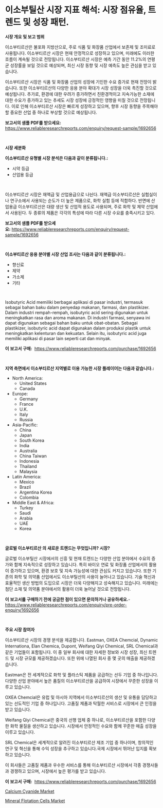 <p><h1>이소부틸산 시장 지표 해석: 시장 점유율, 트렌드 및 성장 패턴.</h1></p><p><strong>시장 개요 및 보고 범위</strong></p>
<p><p>이소부티르산은 불포화 지방산으로, 주로 식품 및 화장품 산업에서 보존제 및 조미료로 사용됩니다. 이소부티르산 시장은 현재 안정적으로 성장하고 있으며, 미래에도 이러한 흐름이 계속될 것으로 전망됩니다. 이소부티르산 시장은 예측 기간 동안 11.2%의 연평균 성장률을 보일 것으로 예상되며, 최신 시장 동향 및 시장 예측도 높은 관심을 받고 있습니다.</p><p>이소부티르산 시장은 식품 및 화장품 산업의 성장에 기인한 수요 증가로 현재 전망이 밝습니다. 또한 이소부티르산의 다양한 응용 분야 확대가 시장 성장을 더욱 촉진할 것으로 예상됩니다. 추가로, 환경에 대한 우려가 증가하면서 친환경적이고 지속가능한 소재에 대한 수요가 증가하고 있는 추세도 시장 성장에 긍정적인 영향을 미칠 것으로 전망됩니다. 이로 인해 이소부티르산 시장은 빠르게 성장하고 있으며, 향후 시장 동향을 주목해야 할 중요한 산업 중 하나로 부상할 것으로 예상됩니다.</p></p>
<p><strong>보고서의 샘플 PDF를 받으세요:</strong> <a href="https://www.reliableresearchreports.com/enquiry/request-sample/1692656">https://www.reliableresearchreports.com/enquiry/request-sample/1692656</a></p>
<p>&nbsp;</p>
<p><strong>시장 세분화</strong></p>
<p><strong>이소부티르산 유형별 시장 분석은 다음과 같이 분류됩니다.:</strong></p>
<p><ul><li>시약 등급</li><li>산업용 등급</li></ul></p>
<p>&nbsp;</p>
<p><p>이소부티르산 시장은 재액급 및 산업용급으로 나뉜다. 재액급 이소부티르산은 실험실이나 연구소에서 사용되는 순도가 더 높은 제품으로, 화학 실험 등에 적합하다. 반면에 산업용급 이소부티르산은 대량 생산 및 산업적 용도로 사용되며, 주로 화학 및 제약 산업에서 사용된다. 두 종류의 제품은 각각의 특성에 따라 다른 시장 수요를 충족시키고 있다.</p></p>
<p><strong>보고서의 샘플 PDF를 받으세요:</strong>&nbsp;<a href="https://www.reliableresearchreports.com/enquiry/request-sample/1692656">https://www.reliableresearchreports.com/enquiry/request-sample/1692656</a></p>
<p>&nbsp;</p>
<p><strong> 이소부티르산 응용 분야별 시장 산업 조사는 다음과 같이 분류됩니다.:</strong></p>
<p><ul><li>향신료</li><li>제약</li><li>가소제</li><li>기타</li></ul></p>
<p>&nbsp;</p>
<p><p>Isobutyric Acid memiliki berbagai aplikasi di pasar industri, termasuk sebagai bahan baku dalam penyedap makanan, farmasi, dan plastikizer. Dalam industri rempah-rempah, isobutyric acid sering digunakan untuk meningkatkan rasa dan aroma makanan. Di industri farmasi, senyawa ini dapat digunakan sebagai bahan baku untuk obat-obatan. Sebagai plastikizer, isobutyric acid dapat digunakan dalam produksi plastik untuk meningkatkan kelenturan dan kekuatan. Selain itu, isobutyric acid juga memiliki aplikasi di pasar lain seperti cat dan minyak.</p></p>
<p><strong>이 보고서 구매:</strong>&nbsp; <a href="https://www.reliableresearchreports.com/purchase/1692656">https://www.reliableresearchreports.com/purchase/1692656</a></p>
<p>&nbsp;</p>
<p><strong>지역 측면에서 이소부티르산 지역별로 이용 가능한 시장 플레이어는 다음과 같습니다.:</strong></p>
<p><ul>
    <li>
        North America:
        <ul>
            <li>United States</li>
            <li>Canada</li>
        </ul>
    </li>
    <li>
        Europe:
        <ul>
            <li>Germany</li>
            <li>France</li>
            <li>U.K.</li>
            <li>Italy</li>
            <li>Russia</li>
        </ul>
    </li>
    <li>
        Asia-Pacific:
        <ul>
            <li>China</li>
            <li>Japan</li>
            <li>South Korea</li>
            <li>India</li>
            <li>Australia</li>
            <li>China Taiwan</li>
            <li>Indonesia</li>
            <li>Thailand</li>
            <li>Malaysia</li>
        </ul>
    </li>
    <li>
        Latin America:
        <ul>
            <li>Mexico</li>
            <li>Brazil</li>
            <li>Argentina Korea</li>
            <li>Colombia</li>
        </ul>
    </li>
    <li>
        Middle East & Africa:
        <ul>
            <li>Turkey</li>
            <li>Saudi</li>
            <li>Arabia</li>
            <li>UAE</li>
            <li>Korea</li>
        </ul>
    </li>
    </ul></p>
<p>&nbsp;</p>
<p><strong>글로벌 이소부티르산 의 새로운 트렌드는 무엇입니까? 시장?</strong></p>
<p><p>글로벌 이소부틸산 시장에서의 신흥 및 현재 트렌드는 다양한 산업 분야에서 수요의 증가와 함께 지속적으로 성장하고 있습니다. 특히 바이오 연료 및 화장품 산업에서의 활용이 증가하고 있으며, 환경 보호 및 지속 가능성에 대한 관심도 커지고 있습니다. 또한 기존의 화학 및 의약품 산업에서도 이소부틸산의 사용이 늘어나고 있습니다. 기술 혁신과 효율적인 생산 방법의 도입으로 시장은 더욱 다양해지고 성숙해지고 있습니다. 미래에는 첨단 소재 및 의약품 분야에서의 활용이 더욱 늘어날 것으로 전망됩니다.</p></p>
<p><strong>이 보고서를 구매하기 전에 궁금한 점이 있으면 문의하거나 공유하세요.</strong>- <a href="https://www.reliableresearchreports.com/enquiry/pre-order-enquiry/1692656">https://www.reliableresearchreports.com/enquiry/pre-order-enquiry/1692656</a></p>
<p>&nbsp;</p>
<p><strong>주요 시장 참여자</strong></p>
<p><p>이소부티르산 시장의 경쟁 분석을 제공합니다. Eastman, OXEA Chemcial, Dynamic Internationa, Elan Chemica, Dupont, Weifang Qiyi Chemical, SRL Chemical과 같은 기업들이 포함됩니다. 이 중 일부 회사에 대한 자세한 정보와 시장 성장, 최신 트렌드 및 시장 규모를 제공하겠습니다. 또한 위에 나열된 회사 중 몇 곳의 매출을 제공하겠습니다.</p><p>Eastman은 전 세계적으로 화학 및 플라스틱 제품을 공급하는 선두 기업 중 하나입니다. 다양한 산업 분야에서 높은 품질의 이소부티르산을 공급하여 시장에서 꾸준한 성장을 이루고 있습니다.</p><p>OXEA Chemcial은 유럽 및 아시아 지역에서 이소부티르산의 생산 및 유통을 담당하고 있는 선도적인 기업 중 하나입니다. 고품질 제품과 탁월한 서비스로 시장에서 큰 인정을 받고 있습니다.</p><p>Weifang Qiyi Chemical은 중국의 선행 업체 중 하나로, 이소부티르산을 포함한 다양한 화학 물질을 생산하고 있습니다. 시장에서 안정적인 수요와 함께 꾸준한 매출 성장을 이루고 있습니다.</p><p>SRL Chemical은 세계적으로 알려진 이소부티르산 제조 기업 중 하나이며, 창의적인 연구 및 혁신을 통해 수익 성장을 추구하고 있습니다.국제 시장에서 뛰어난 입지를 확보하고 있습니다. </p><p>이 회사들은 고품질 제품과 우수한 서비스를 통해 이소부티르산 시장에서 각종 경쟁사들과 경쟁하고 있으며, 시장에서 높은 평가를 받고 있습니다.</p></p>
<p><strong>이 보고서 구매:</strong>&nbsp;&nbsp;<a href="https://www.reliableresearchreports.com/purchase/1692656">https://www.reliableresearchreports.com/purchase/1692656</a></p>
<p><p><a href="https://github.com/Glendatilghmankmgz0rbhwpy/Market-Research-Report-List-1/blob/main/calcium-cyanide-market.md">Calcium Cyanide Market</a></p><p><a href="https://butternut-bug-553.notion.site/Mineral-Flotation-Cells-Market-Size-Growing-and-Forecasted-for-period-from-2024-2031-and-provides--1c998fbe9c444c24a9547936709bd446">Mineral Flotation Cells Market</a></p></p>

